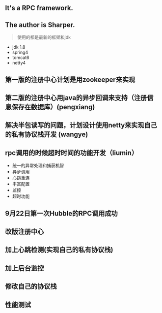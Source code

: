 ## It's a RPC framework.
## The author is  Sharper.

> 使用的都是最新的框架和jdk

- jdk 1.8
- spring4
- tomcat6
- netty4

## 第一版的注册中心计划是用zookeeper来实现 


## 第二版的注册中心用java的异步回调来支持（注册信息保存在数据库）(pengxiang)


## 解决半包读写的问题，计划设计使用netty来实现自己的私有协议栈开发 (wangye)


## rpc调用的时候超时时间的功能开发（liumin）
 - 统一的异常处理和捕获机智
 - 异步调用
 - 心跳重连
 - 丰富配置
 - 监控
 - 超时功能

## 9月22日第一次Hubble的RPC调用成功

## 改版注册中心



## 加上心跳检测(实现自己的私有协议栈) 


## 加上后台监控


## 修改自己的协议栈


## 性能测试


 